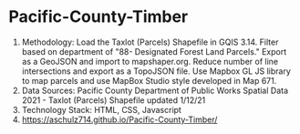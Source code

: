 # Pacific-County-Timber
1. Methodology: Load the Taxlot (Parcels) Shapefile in GQIS 3.14. Filter based on department of "88- Designated Forest Land Parcels." Export as a GeoJSON and import to mapshaper.org. Reduce number of line intersections and export as a TopoJSON file. Use Mapbox GL JS library to map parcels and use MapBox Studio style developed in Map 671. 
2. Data Sources: Pacific County Department of Public Works Spatial Data 2021 - Taxlot (Parcels) Shapefile updated 1/12/21
3. Technology Stack: HTML, CSS, Javascript
4. https://aschulz714.github.io/Pacific-County-Timber/